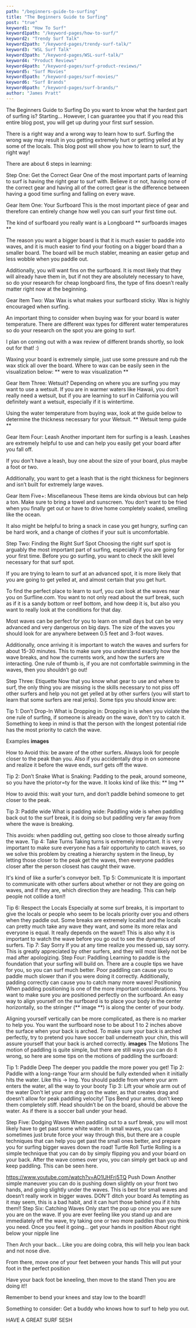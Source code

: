 ```yaml
---
path: "/beginners-guide-to-surfing"
title: "The Beginners Guide to Surfing"
post: "true"
keyword1: "How To Surf"
keyword1path: "/keyword-pages/how-to-surf/"
keyword2: "Trendy Surf Talk"
keyword2path: "/keyword-pages/trendy-surf-talk/"
keyword3: "WSL Surf Talk"
keyword3path: "/keyword-pages/WSL-surf-talk/"
keyword4: "Product Reviews"
keyword4path: "/keyword-pages/surf-product-reviews/"
keyword5: "Surf Movies"
keyword5path: "/keyword-pages/surf-movies/"
keyword6: "Surf Brands"
keyword6path: "/keyword-pages/surf-brands/"
author: "James Pratt"
---
```


The Beginners Guide to Surfing
Do you want to know what the hardest part of surfing is? Starting... However, I can guarantee you that if you read this entire blog post, you will get up during your first surf session.

There is a right way and a wrong way to learn how to surf. Surfing the wrong way may result in you getting extremely hurt or getting yelled at by some of the locals. This blog post will show you how to learn to surf, the right way!

There are about 6 steps in learning:


Step One: Get the Correct Gear
One of the most important parts of learning to surf is having the right gear to surf with. Believe it or not, having none of the correct gear and having all of the correct gear is the difference between having a good time surfing and falling on every wave.

Gear Item One: Your Surfboard
This is the most important piece of gear and therefore can entirely change how well you can surf your first time out.

The kind of surfboard you really want is a Longboard
** surfboards images **

The reason you want a bigger board is that it is much easier to paddle into waves, and it is much easier to find your footing on a bigger board than a smaller board. The board will be much stabler, meaning an easier getup and less wobble when you paddle out.

Additionally, you will want fins on the surfboard. It is most likely that they will already have them in, but if not they are absolutely necessary to have, so do your research for cheap longboard fins, the type of fins doesn’t really matter right now at the beginning.

Gear Item Two: Wax
Wax is what makes your surfboard sticky. Wax is highly encouraged when surfing.

An important thing to consider when buying wax for your board is water temperature. There are different wax types for different water temperatures so do your research on the spot you are going to surf.

I plan on coming out with a wax review of different brands shortly, so look out for that! :)

Waxing your board is extremely simple, just use some pressure and rub the wax stick all over the board. Where to wax can be easily seen in the visualization below:
** were to wax visualization **

Gear Item Three: Wetsuit?
Depending on where you are surfing you may want to use a wetsuit. If you are in warmer waters like Hawaii, you don’t really need a wetsuit, but if you are learning to surf in California you will definitely want a wetsuit, especially if it is wintertime. 

Using the water temperature from buying wax, look at the guide below to determine the thickness necessary for your Wetsuit.
** Wetsuit temp guide **

Gear Item Four: Leash
Another important item for surfing is a leash. Leashes are extremely helpful to use and can help you easily get your board after you fall off. 

If you don't have a leash, buy one about the size of your board, plus maybe a foot or two.

Additionally, you want to get a leash that is the right thickness for beginners and isn’t built for extremely large waves.

Gear Item Five+: Miscellaneous
These items are kinda obvious but can help a ton. Make sure to bring a towel and sunscreen. You don’t want to be fried when you finally get out or have to drive home completely soaked, smelling like the ocean.

It also might be helpful to bring a snack in case you get hungry, surfing can be hard work, and a change of clothes if your suit is uncomfortable.

Step Two: Finding the Right Surf Spot
Choosing the right surf spot is arguably the most important part of surfing, especially if you are going for your first time. Before you go surfing, you want to check the skill level necessary for that surf spot. 

If you are trying to learn to surf at an advanced spot, it is more likely that you are going to get yelled at, and almost certain that you get hurt.

To find the perfect place to learn to surf, you can look at the waves near you on Surfline.com. You want to not only read about the surf break, such as if it is a sandy bottom or reef bottom, and how deep it is, but also you want to really look at the conditions for that day.

Most waves can be perfect for you to learn on small days but can be very advanced and very dangerous on big days. The size of the waves you should look for are anywhere between 0.5 feet and 3-foot waves.

Additionally, once arriving it is important to watch the waves and surfers for about 15-30 minutes. This to make sure you understand exactly how the wave breaks, and how the currents work, and how the surfers are interacting. One rule of thumb is, if you are not comfortable swimming in the waves, then you shouldn’t go out!


Step Three: Etiquette
Now that you know what gear to use and where to surf, the only thing you are missing is the skills necessary to not piss off other surfers and help you not get yelled at by other surfers (you will start to learn that some surfers are real jerks). Some tips you should know are:

Tip 1: Don’t Drop-In
What is Dropping in: Dropping in is when you violate the one rule of surfing, if someone is already on the wave, don't try to catch it. Something to keep in mind is that the person with the longest potential ride has the most priority to catch the wave.

Examples
**images**

How to Avoid this: be aware of the other surfers. Always look for people closer to the peak than you. Also if you accidentally drop in on someone and realize it before the wave ends, surf gets off the wave.

Tip 2: Don’t Snake
What is Snaking: Padding to the peak, around someone, so you have the priotor=ty for the wave. It looks kind of like this: 
** Img **

How to avoid this: wait your turn, and don’t paddle behind someone to get closer to the peak.

Tip 3: Paddle wide
What is padding wide: Paddling wide is when paddling back out to the surf break, it is doing so but paddling very far away from where the wave is breaking.

This avoids: when paddling out, getting soo close to those already surfing the wave.
Tip 4: Take Turns
Taking turns is extremely important. It is very important to make sure everyone has a fair opportunity to catch waves, so we solve this problem by creating a hierarchy system in the lineup, by letting those closer to the peak get the waves, then everyone paddles closer after the person closest has caught their wave.

It's kind of like a surfer's conveyor belt.
Tip 5: Communicate
It is important to communicate with other surfers about whether or not they are going on waves, and if they are, which direction they are heading. This can help people not collide a ton!!

Tip 6: Respect the Locals
Especially at some surf breaks, it is important to give the locals or people who seem to be locals priority over you and others when they paddle out. Some breaks are extremely localist and the locals can pretty much take any wave they want, and some its more relax and everyone is equal. It really depends on the wave!! This is also why it is important to watch the wave before you go out to see the dynamics of surfers.
Tip 7: Say Sorry
If you at any time realize you messed up, say sorry. This is greatly appreciated by other surfers, and they will most likely not be mad after apologizing.
Step Four: Paddling
Learning to paddle is the foundation that your surfing will build on. There are a couple tips we have for you, so you can surf much better. Poor paddling can cause you to paddle much slower than if you were doing it correctly. Additionally, padding correctly can cause you to catch many more waves!
Positioning
When padding positioning is one of the more important considerations. You want to make sure you are positioned perfectly on the surfboard. An easy way to align yourself on the surfboard is to place your body in the center horizontally, so the stringer (** image **) is along the center of your body. 

Aligning yourself vertically can be more complicated, as there is no marker to help you. You want the surfboard nose to be about 1 to 2 inches above the surface when your back is arched. To make sure your back is arched perfectly, try to pretend you have soccer ball underneath your chin, this will assure yourself that your back is arched correctly.
**images**
The Motions
The motion of paddling is quite simple, but there are still ways you can do it wrong, so here are some tips on the motions of paddling the surfboard:

Tip 1: Paddle Deep
The deeper you paddle the more power you get!
Tip 2: Paddle with a long-range
Your arm should be fully extended when it initially hits the water. Like this -> Img. You should paddle from where your arm enters the water, all the way to your booty
Tip 3: Lift your whole arm out of the water
Don’t let your arm drag on the water, as that creates drag and doesn’t allow for peak paddling velocity!
Tips
Bend your arms, don’t keep them completely stiff.
Head shouldn’t be on the board, should be above the water. As if there is a soccer ball under your head.


Step Five: Dodging Waves
When paddling out to a surf break, you will most likely have to get past some white water. In small waves, you can sometimes just brute force your way through this, but there are a couple techniques that can help you get past the small ones better, and prepare you for surfing bigger waves down the road!
Turtle Roll
Turtle Rolling is a simple technique that you can do by simply flipping you and your board on your back. After the wave comes over you, you can simply get back up and keep paddling. This can be seen here.

https://www.youtube.com/watch?v=AO1UHFrj5TQ
Push Down
Another simple maneuver you can do is pushing down slightly on your front two hands, and going slightly under the waves. This is best for small waves and doesn’t really work in bigger waves.
DON’T ditch your board
As tempting as it may seem, this is a bad habit, and it can hurt those behind you if it hits them!!
Step Six: Catching Waves
Only start the pop up once you are sure you are on the wave.
If you are ever feeling like you stand up and are immediately off the wave, try taking one or two more paddles than you think you need.
Once you feel it going… get your hands in position
About right below your nipple line

Then Arch your back…
Like you are doing cobra, this will help you lean back and not nose dive.

From there, move one of your feet between your hands
This will put your foot in the perfect position

Have your back foot be kneeling, then move to the stand
Then you are doing it!!

Remember to bend your knees and stay low to the board!!

Something to consider: Get a buddy who knows how to surf to help you out.

HAVE A GREAT SURF SESH


